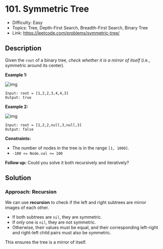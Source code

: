 # 101. Symmetric Tree

- Difficulty: Easy
- Topics: Tree, Depth-First Search, Breadth-First Search, Binary Tree
- Link: https://leetcode.com/problems/symmetric-tree/

## Description

Given the `root` of a binary tree, _check whether it is a mirror of itself_ (i.e., symmetric around its center).

**Example 1:**

![img](https://assets.leetcode.com/uploads/2021/02/19/symtree1.jpg)

```
Input: root = [1,2,2,3,4,4,3]
Output: true
```

**Example 2:**

![img](https://assets.leetcode.com/uploads/2021/02/19/symtree2.jpg)

```
Input: root = [1,2,2,null,3,null,3]
Output: false
```

**Constraints:**

- The number of nodes in the tree is in the range `[1, 1000]`.
- `-100 <= Node.val <= 100`

**Follow up:** Could you solve it both recursively and iteratively?

## Solution

### Approach: Recursion

We can use **recursion** to check if the left and right subtrees are mirror images of each other.

- If both subtrees are `nil`, they are symmetric.
- If only one is `nil`, they are not symmetric.
- Otherwise, their values must be equal, and their corresponding left-right and right-left child pairs must also be symmetric.

This ensures the tree is a mirror of itself.
